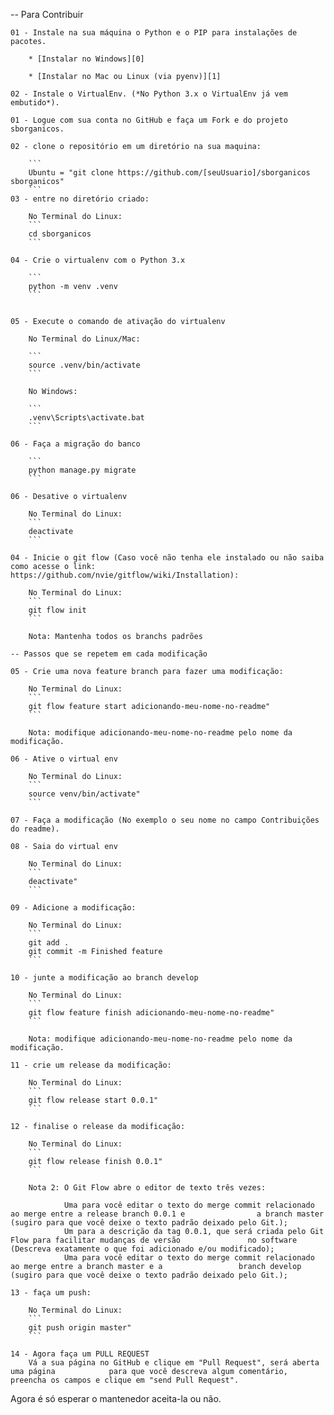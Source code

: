 -- Para Contribuir

    01 - Instale na sua máquina o Python e o PIP para instalações de pacotes.

        * [Instalar no Windows][0]

        * [Instalar no Mac ou Linux (via pyenv)][1]

    02 - Instale o VirtualEnv. (*No Python 3.x o VirtualEnv já vem embutido*).

    01 - Logue com sua conta no GitHub e faça um Fork e do projeto sborganicos.

	02 - clone o repositório em um diretório na sua maquina:

        ```
		Ubuntu = "git clone https://github.com/[seuUsuario]/sborganicos sborganicos"
        ```
	03 - entre no diretório criado:

        No Terminal do Linux:
        ```
		cd sborganicos
        ```

    04 - Crie o virtualenv com o Python 3.x

        ```
        python -m venv .venv
        ```


    05 - Execute o comando de ativação do virtualenv

        No Terminal do Linux/Mac:

        ```
        source .venv/bin/activate
        ```

        No Windows:

        ```
        .venv\Scripts\activate.bat
        ```

    06 - Faça a migração do banco

        ```
        python manage.py migrate
        ```

	06 - Desative o virtualenv

        No Terminal do Linux:
        ```
        deactivate
        ```

	04 - Inicie o git flow (Caso você não tenha ele instalado ou não saiba como acesse o link: https://github.com/nvie/gitflow/wiki/Installation):

        No Terminal do Linux:
        ```
        git flow init
        ```

		Nota: Mantenha todos os branchs padrões

	-- Passos que se repetem em cada modificação

	05 - Crie uma nova feature branch para fazer uma modificação:

        No Terminal do Linux:
        ```
		git flow feature start adicionando-meu-nome-no-readme"
        ```

		Nota: modifique adicionando-meu-nome-no-readme pelo nome da modificação.

    06 - Ative o virtual env

        No Terminal do Linux:
        ```
        source venv/bin/activate"
        ```

	07 - Faça a modificação (No exemplo o seu nome no campo Contribuições do readme).

    08 - Saia do virtual env

        No Terminal do Linux:
        ```
        deactivate"
        ```

	09 - Adicione a modificação:

        No Terminal do Linux:
        ```
        git add .
		git commit -m Finished feature
        ```

	10 - junte a modificação ao branch develop

        No Terminal do Linux:
        ```
        git flow feature finish adicionando-meu-nome-no-readme"
		```

		Nota: modifique adicionando-meu-nome-no-readme pelo nome da modificação.

	11 - crie um release da modificação:

        No Terminal do Linux:
        ```
        git flow release start 0.0.1"
        ```

	12 - finalise o release da modificação:

        No Terminal do Linux:
        ```
        git flow release finish 0.0.1"
        ```

		Nota 2: O Git Flow abre o editor de texto três vezes:

    			Uma para você editar o texto do merge commit relacionado ao merge entre a release branch 0.0.1 e 				a branch master (sugiro para que você deixe o texto padrão deixado pelo Git.);
    			Um para a descrição da tag 0.0.1, que será criada pelo Git Flow para facilitar mudanças de versão 				no software (Descreva exatamente o que foi adicionado e/ou modificado);
    			Uma para você editar o texto do merge commit relacionado ao merge entre a branch master e a 				branch develop (sugiro para que você deixe o texto padrão deixado pelo Git.);

	13 - faça um push:

        No Terminal do Linux:
        ```
        git push origin master"
        ```

	14 - Agora faça um PULL REQUEST
		Vá a sua página no GitHub e clique em "Pull Request", será aberta uma página 			para que você descreva algum comentário, preencha os campos e clique em "send Pull Request".

Agora é só esperar o mantenedor aceita-la ou não.

[0]: https://www.python.org/downloads/
[1]: http://blog.abraseucodigo.com.br/instalando-qualquer-versao-do-python-no-linux-macosx-utilizando-pyenv.html
